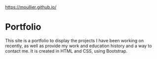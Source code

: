 https://moullier.github.io/

# Portfolio

This site is a portfolio to display the projects I have been working on recently, as well as provide my work and education history and a way to contact me.  It is created in HTML and CSS, using Bootstrap.
